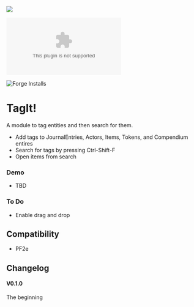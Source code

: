 ![](https://img.shields.io/badge/Foundry-v0.8.9-informational)
<!--- Downloads @ Latest Badge -->
<!--- replace <user>/<repo> with your username/repository -->
![Latest Release Download Count](https://img.shields.io/github/downloads/atnoslen/TagIt/latest/module.zip)

<!--- Forge Bazaar Install % Badge -->
<!--- replace <your-module-name> with the `name` in your manifest -->
![Forge Installs](https://img.shields.io/badge/dynamic/json?label=Forge%20Installs&query=package.installs&suffix=%25&url=https%3A%2F%2Fforge-vtt.com%2Fapi%2Fbazaar%2Fpackage%2Ftagit&colorB=4aa94a)


# TagIt!

A module to tag entities and then search for them.

* Add tags to JournalEntries, Actors, Items, Tokens, and Compendium entires
* Search for tags by pressing Ctrl-Shift-F
* Open items from search

### Demo

* TBD

### To Do

* Enable drag and drop

## Compatibility

* PF2e

## Changelog

#### V0.1.0
The beginning